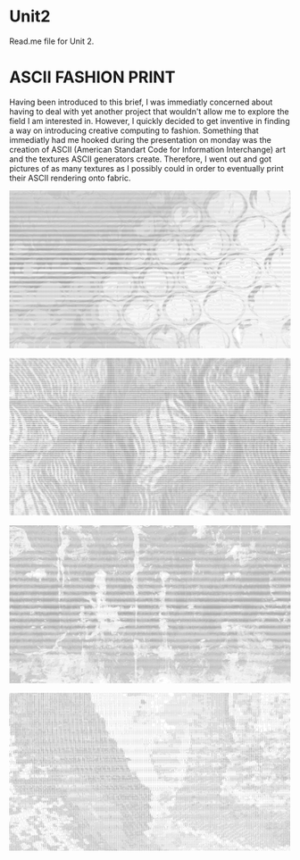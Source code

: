 # Unit2
Read.me file for Unit 2.
# ASCII FASHION PRINT

Having been introduced to this brief, I was immediatly concerned about having to deal with yet another project that wouldn't allow me to explore the field I am interested in. However, I quickly decided to get inventive in finding a way on introducing creative computing to fashion. Something that immediatly had me hooked during the presentation on monday was the creation of ASCII (American Standart Code for Information Interchange) art and the textures ASCII generators create. Therefore, I went out and got pictures of as many textures as I possibly could in order to eventually print their ASCII rendering onto fabric.


![ ](picture1.jpg)


![ ](picture2.jpg)


![ ](picture3.jpg)


![ ](picture4.jpg)
